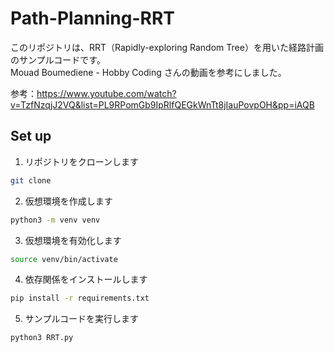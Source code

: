 # Path-Planning-RRT

このリポジトリは、RRT（Rapidly-exploring Random Tree）を用いた経路計画のサンプルコードです。  
Mouad Boumediene - Hobby Coding さんの動画を参考にしました。

参考：https://www.youtube.com/watch?v=TzfNzqjJ2VQ&list=PL9RPomGb9IpRlfQEGkWnTt8jIauPovpOH&pp=iAQB

## Set up

1. リポジトリをクローンします

```bash
git clone
```

2. 仮想環境を作成します

```bash
python3 -m venv venv
```

3. 仮想環境を有効化します

```bash
source venv/bin/activate
```

4. 依存関係をインストールします

```bash
pip install -r requirements.txt
```

5. サンプルコードを実行します

```bash
python3 RRT.py
```
